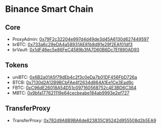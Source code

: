 # Binance Smart Chain

## Core

- ProxyAdmin: [0x79F2c32204e997d4d49de3d45A6130d627449597](https://bscscan.com/address/0x79f2c32204e997d4d49de3d45a6130d627449597)
- brBTC: [0x733a6c29eDA4a58931AE81b8d91e29f2EAf01df3](https://bscscan.com/token/0x733a6c29eda4a58931ae81b8d91e29f2eaf01df3)
- brVault: [0x1dF46ec5e86FeC4589b3fA7D60B6Dc7Ef890AD93](https://bscscan.com/address/0x1df46ec5e86fec4589b3fa7d60b6dc7ef890ad93)

## Tokens
- uniBTC: [0x6B2a01A5f79dEb4c2f3c0eDa7b01DF456FbD726a](https://bscscan.com/token/0x6b2a01a5f79deb4c2f3c0eda7b01df456fbd726a)
- BTCB: [0x7130d2A12B9BCbFAe4f2634d864A1Ee1Ce3Ead9c](https://bscscan.com/token/0x7130d2a12b9bcbfae4f2634d864a1ee1ce3ead9c)
- FBTC: [0xC96dE26018A54D51c097160568752c4E3BD6C364](https://bscscan.com/token/0xc96de26018a54d51c097160568752c4e3bd6c364)
- MBTC: [0x9bfa177621119e64cecbeabe184ab9993e2ef727](https://bscscan.com/token/0x9bfa177621119e64cecbeabe184ab9993e2ef727)

## TransferProxy
- TransferProxy: [0x782d9A8B9BA6de823835C95242d955508d2b5EA9](https://bscscan.com/address/0x782d9a8b9ba6de823835c95242d955508d2b5ea9)
